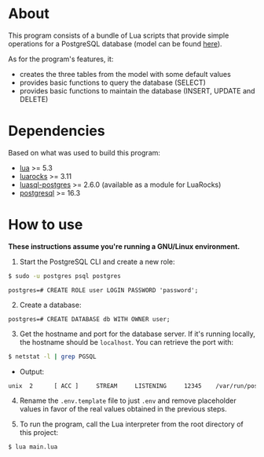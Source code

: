 # About

This program consists of a bundle of Lua scripts that provide simple operations
for a PostgreSQL database (model can be found <a href="ERD.png">here</a>).

As for the program's features, it:

* creates the three tables from the model with some default values
* provides basic functions to query the database (SELECT)
* provides basic functions to maintain the database (INSERT, UPDATE and DELETE)

# Dependencies

Based on what was used to build this program:

* <a href="https://www.lua.org/">lua</a> >= 5.3
* <a href="https://luarocks.org">luarocks</a> >= 3.11
* <a href="https://lunarmodules.github.io/luasql/">luasql-postgres</a> >= 2.6.0 (available as a module for LuaRocks)
* <a href="https://www.postgresql.org">postgresql</a> >= 16.3

# How to use

**These instructions assume you're running a GNU/Linux environment.**

1. Start the PostgreSQL CLI and create a new role:
~~~bash
$ sudo -u postgres psql postgres
~~~
~~~
postgres=# CREATE ROLE user LOGIN PASSWORD 'password';
~~~

2. Create a database:
~~~
postgres=# CREATE DATABASE db WITH OWNER user;
~~~

3. Get the hostname and port for the database server. If it's running
locally, the hostname should be `localhost`. You can retrieve the port with:
~~~bash
$ netstat -l | grep PGSQL
~~~
* Output:
~~~bash
unix  2      [ ACC ]     STREAM     LISTENING     12345    /var/run/postgresql/.s.PGSQL.5432  # Port is 5432
~~~

4. Rename the `.env.template` file to just `.env` and remove placeholder
values in favor of the real values obtained in the previous steps.

6. To run the program, call the Lua interpreter from the root directory of this
project:
~~~bash
$ lua main.lua
~~~
